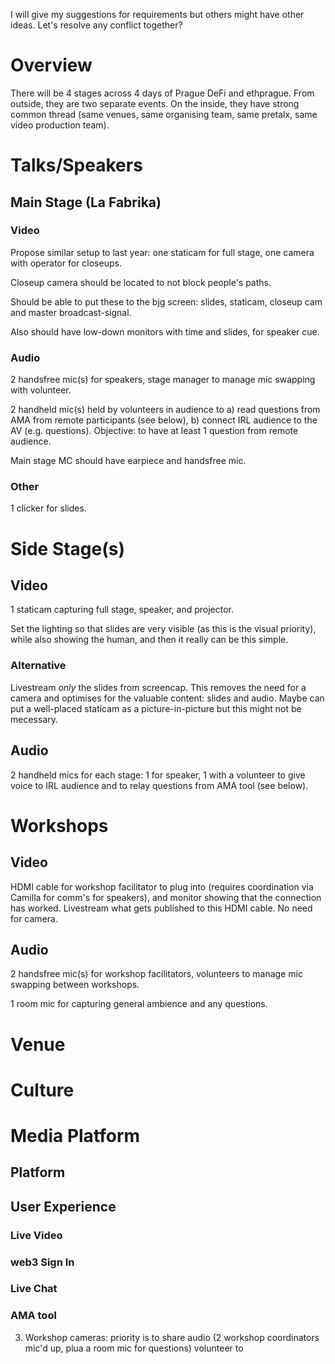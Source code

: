 I will give my suggestions for requirements but others might have other ideas. Let's resolve any conflict together?

# Overview

There will be 4 stages across 4 days of Prague DeFi and ethprague. From outside, they are two separate events. On the inside, they have strong common thread (same venues, same organising team, same pretalx, same video production team).

# Talks/Speakers

## Main Stage (La Fabrika)

### Video

Propose similar setup to last year: one staticam for full stage, one camera with operator for closeups.

Closeup camera should be located to not block people's paths.

Should be able to put these to the bjg screen: slides, staticam, closeup cam and master broadcast-signal.

Also should have low-down monitors with time and slides, for speaker cue.

### Audio

2 handsfree mic(s) for speakers, stage manager to manage mic swapping with volunteer.

2 handheld mic(s) held by volunteers in audience to a) read questions from AMA from remote participants (see below), b) connect IRL audience to the AV (e.g. questions). Objective: to have at least 1 question from remote audience.


Main stage MC should have earpiece and handsfree mic.

### Other

1 clicker for slides.




# Side Stage(s)

## Video

1 staticam capturing full stage, speaker, and projector.

Set the lighting so that slides are very visible (as this is the visual priority), while also showing the human, and then it really can be this simple.

### Alternative

Livestream *only* the slides from screencap. This removes the need for a camera and optimises for the valuable content: slides and audio. Maybe can put a well-placed staticam as a picture-in-picture but this might not be mecessary.

## Audio

2 handheld mics for each stage: 1 for speaker, 1 with a volunteer to give voice to IRL audience and to relay questions from AMA tool (see below).


# Workshops

## Video

HDMI cable for workshop facilitator to plug into (requires coordination via Camilla for comm's for speakers), and monitor showing that the connection has worked. Livestream what gets published to this HDMI cable. No need for camera.

## Audio

2 handsfree mic(s) for workshop facilitators, volunteers to manage mic swapping between workshops.

1 room mic for capturing general ambience and any questions.

# Venue

# Culture

# Media Platform

## Platform

## User Experience

### Live Video

### web3 Sign In

### Live Chat

### AMA tool

 



3. Workshop cameras: priority is to share audio (2 workshop coordinators mic'd up, plua a room mic for questions) volunteer to
